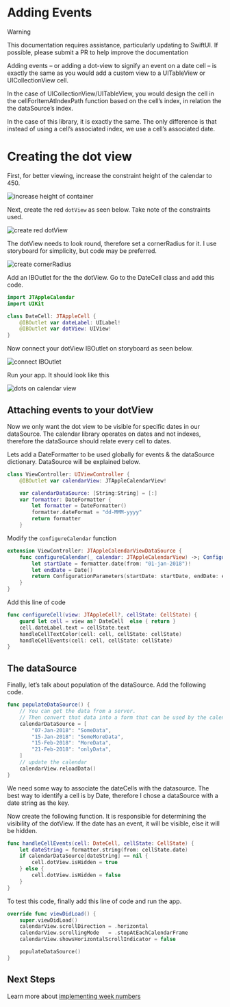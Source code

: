 # Adding Events

> [!WARNING]
> This documentation requires assistance, particularly updating to SwiftUI. If possible, please submit a PR to help improve the documentation

Adding events – or adding a dot-view to signify an event on a date cell – is exactly the same as you would add a custom view to a UITableView or UICollectionView cell.

In the case of UICollectionView/UITableView, you would design the cell in the cellForItemAtIndexPath function based on the cell’s index, in relation the the dataSource’s index.

In the case of this library, it is exactly the same. The only difference is that instead of using a cell’s associated index, we use a cell’s associated date.

# Creating the dot view

First, for better viewing, increase the constraint height of the calendar to 450.

![increase height of container](./images/image1.png)

Next, create the red `dotView` as seen below. Take note of the constraints used.

![create red dotView](./images/image2.png)

The dotView needs to look round, therefore set a cornerRadius for it. I use storyboard for simplicity, but code may be preferred.

![create cornerRadius](./images/image3.png)

Add an IBOutlet for the the dotView. Go to the DateCell class and add this code.

```swift
import JTAppleCalendar
import UIKit

class DateCell: JTAppleCell {
    @IBOutlet var dateLabel: UILabel!
    @IBOutlet var dotView: UIView!
}
```

Now connect your dotView IBOutlet on storyboard as seen below.

![connect IBOutlet](./images/image4.png)

Run your app. It should look like this

![dots on calendar view](./images/image5.png)

## Attaching events to your dotView

Now we only want the dot view to be visible for specific dates in our dataSource. The calendar library operates on dates and not indexes, therefore the dataSource should relate every cell to dates.

Lets add a DateFormatter to be used globally for events & the dataSource dictionary. DataSource will be explained below.

```swift
class ViewController: UIViewController {
    @IBOutlet var calendarView: JTAppleCalendarView!

    var calendarDataSource: [String:String] = [:]
    var formatter: DateFormatter {
        let formatter = DateFormatter()
        formatter.dateFormat = "dd-MMM-yyyy"
        return formatter
    }
```

Modify the `configureCalendar` function

```swift
extension ViewController: JTAppleCalendarViewDataSource {
    func configureCalendar(_ calendar: JTAppleCalendarView) ->; ConfigurationParameters {
        let startDate = formatter.date(from: "01-jan-2018")!
        let endDate = Date()
        return ConfigurationParameters(startDate: startDate, endDate: endDate)
    }
}
```

Add this line of code

```swift
func configureCell(view: JTAppleCell?, cellState: CellState) {
    guard let cell = view as? DateCell  else { return }
    cell.dateLabel.text = cellState.text
    handleCellTextColor(cell: cell, cellState: cellState)
    handleCellEvents(cell: cell, cellState: cellState)
}
```

## The dataSource

Finally, let’s talk about population of the dataSource. Add the following code.

```swift
func populateDataSource() {
    // You can get the data from a server.
    // Then convert that data into a form that can be used by the calendar.
    calendarDataSource = [
        "07-Jan-2018": "SomeData",
        "15-Jan-2018": "SomeMoreData",
        "15-Feb-2018": "MoreData",
        "21-Feb-2018": "onlyData",
    ]
    // update the calendar
    calendarView.reloadData()
}
```

We need some way to associate the dateCells with the datasource. The best way to identify a cell is by Date, therefore I chose a dataSource with a date string as the key.

Now create the following function. It is responsible for determining the visibility of the dotView. If the date has an event, it will be visible, else it will be hidden.

```swift
func handleCellEvents(cell: DateCell, cellState: CellState) {
    let dateString = formatter.string(from: cellState.date)
    if calendarDataSource[dateString] == nil {
        cell.dotView.isHidden = true
    } else {
        cell.dotView.isHidden = false
    }
}
```

To test this code, finally add this line of code and run the app.

```swift
override func viewDidLoad() {
    super.viewDidLoad()
    calendarView.scrollDirection = .horizontal
    calendarView.scrollingMode   = .stopAtEachCalendarFrame
    calendarView.showsHorizontalScrollIndicator = false

    populateDataSource()
}
```

## Next Steps

Learn more about [implementing week numbers](../implementing-week-numbers/Implementing%20week%20numbers.md)
